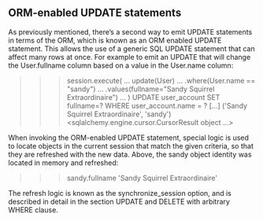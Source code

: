 ## ORM-enabled UPDATE statements
As previously mentioned, there’s a second way to emit UPDATE statements in terms of the ORM, which is known as an ORM enabled UPDATE statement. This allows the use of a generic SQL UPDATE statement that can affect many rows at once. For example to emit an UPDATE that will change the User.fullname column based on a value in the User.name column:

>>> session.execute(
...     update(User)
...     .where(User.name == "sandy")
...     .values(fullname="Sandy Squirrel Extraordinaire")
... )
UPDATE user_account SET fullname=? WHERE user_account.name = ?
[...] ('Sandy Squirrel Extraordinaire', 'sandy')
<sqlalchemy.engine.cursor.CursorResult object ...>

When invoking the ORM-enabled UPDATE statement, special logic is used to locate objects in the current session that match the given criteria, so that they are refreshed with the new data. Above, the sandy object identity was located in memory and refreshed:

>>> sandy.fullname
'Sandy Squirrel Extraordinaire'

The refresh logic is known as the synchronize_session option, and is described in detail in the section UPDATE and DELETE with arbitrary WHERE clause.

